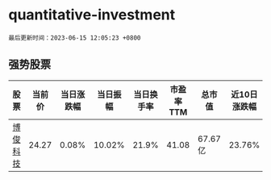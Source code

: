 # quantitative-investment

`最后更新时间：2023-06-15 12:05:23 +0800`

## 强势股票

|股票|当前价|当日涨跌幅|当日振幅|当日换手率|市盈率TTM|总市值|近10日涨跌幅|
|----|----|----|----|----|----|----|----|
|[博俊科技](https://xueqiu.com/S/SZ300926)|24.27|0.08%|10.02%|21.9%|41.08|67.67亿|23.76%|
